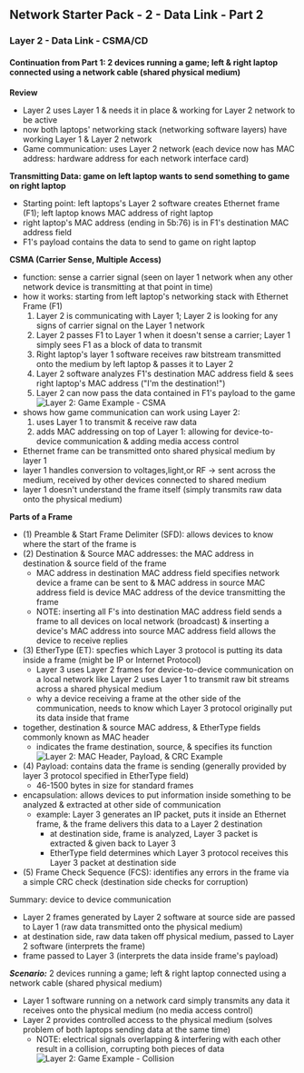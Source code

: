 ## Network Starter Pack - 2 - Data Link - Part 2 ##
### Layer 2 - Data Link - CSMA/CD
#### Continuation from Part 1: 2 devices running a game; left & right laptop connected using a network cable (shared physical medium)
**Review**
* Layer 2 uses Layer 1 & needs it in place & working for Layer 2 network to be active
* now both laptops' networking stack (networking software layers) have working Layer 1 & Layer 2 network
* Game communication: uses Layer 2 network (each device now has MAC address: hardware address for each network interface card)

**Transmitting Data: game on left laptop wants to send something to game on right laptop**
* Starting point: left laptops's Layer 2 software creates Ethernet frame (F1); left laptop knows MAC address of right laptop
* right laptop's MAC address (ending in 5b:76) is in F1's destination MAC address field
* F1's payload contains the data to send to game on right laptop

**CSMA (Carrier Sense, Multiple Access)**
* function: sense a carrier signal (seen on layer 1 network when any other network device is transmitting at that point in time)
* how it works: starting from left laptop's networking stack with Ethernet Frame (F1)
  1. Layer 2 is communicating with Layer 1; Layer 2 is looking for any signs of carrier signal on the Layer 1 network
  2. Layer 2 passes F1 to Layer 1 when it doesn't sense a carrier; Layer 1 simply sees F1 as a block of data to transmit
  3. Right laptop's layer 1 software receives raw bitstream transmitted onto the medium by left laptop & passes it to Layer 2
  4. Layer 2 software analyzes F1's destination MAC address field & sees right laptop's MAC address ("I'm the destination!")
  5. Layer 2 can now pass the data contained in F1's payload to the game
 ![Layer 2: Game Example - CSMA](https://i.postimg.cc/HsvwMktW/image12.png)
* shows how game communication can work using Layer 2: 
  1. uses Layer 1 to transmit & receive raw data
  2. adds MAC addressing on top of Layer 1: allowing for device-to-device communication & adding media access control
* Ethernet frame can be transmitted onto shared physical medium by layer 1 
* layer 1 handles conversion to voltages,light,or RF -> sent across the medium, received by other devices connected to shared medium
* layer 1 doesn't understand the frame itself (simply transmits raw data onto the physical medium)

**Parts of a Frame** 
* (1) Preamble & Start Frame Delimiter (SFD): allows devices to know where the start of the frame is
* (2) Destination & Source MAC addresses: the MAC address in destination & source field of the frame
  * MAC address in destination MAC address field specifies network device a frame can be sent to & MAC address in source MAC address field is device MAC address of the device transmitting the frame 
  * NOTE: inserting all F's into destination MAC address field sends a frame to all devices on local network (broadcast) & inserting a device's MAC address into source MAC address field allows the device to receive replies 
* (3) EtherType (ET): specfies which Layer 3 protocol is putting its data inside a frame (might be IP or Internet Protocol)
  * Layer 3 uses Layer 2 frames for device-to-device communication on a local network like Layer 2 uses Layer 1 to transmit raw bit streams across a shared physical medium
  * why a device receiving a frame at the other side of the communication, needs to know which Layer 3 protocol originally put its data inside that frame
* together, destination & source MAC address, & EtherType fields commonly known as MAC header
  * indicates the frame destination, source, & specifies its function
![Layer 2: MAC Header, Payload, & CRC Example](https://i.postimg.cc/Y9HYvN5C/image9.png)
* (4) Payload: contains data the frame is sending (generally provided by layer 3 protocol specified in EtherType field)
  * 46-1500 bytes in size for standard frames
* encapsulation: allows devices to put information inside something to be analyzed & extracted at other side of communication
  * example: Layer 3 generates an IP packet, puts it inside an Ethernet frame, & the frame delivers this data to a Layer 2 destination
    * at destination side, frame is analyzed, Layer 3 packet is extracted & given back to Layer 3
    * EtherType field determines which Layer 3 protocol receives this Layer 3 packet at destination side
* (5) Frame Check Sequence (FCS): identifies any errors in the frame via a simple CRC check (destination side checks for corruption)

Summary: device to device communication
* Layer 2 frames generated by Layer 2 software at source side are passed to Layer 1 (raw data transmitted onto the physical medium)
* at destination side, raw data taken off physical medium, passed to Layer 2 software (interprets the frame)
* frame passed to Layer 3 (interprets the data inside frame's payload) 

**_Scenario:_** 2 devices running a game; left & right laptop connected using a network cable (shared physical medium)
* Layer 1 software running on a network card simply transmits any data it receives onto the physical medium (no media access control)
* Layer 2 provides controlled access to the physical medium (solves problem of both laptops sending data at the same time)
  * NOTE: electrical signals overlapping & interfering with each other result in a collision, corrupting both pieces of data
![Layer 2: Game Example - Collision](https://i.postimg.cc/cLCKkmNF/image10.png)
